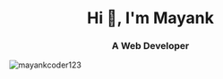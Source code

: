 <h1 align="center">Hi 👋, I'm Mayank</h1>
<h3 align="center">A Web Developer </h3>


<img src="https://github-readme-stats.vercel.app/api?username=mayankcoder123&show_icons=true&theme=tokyonight" alt="mayankcoder123" />
